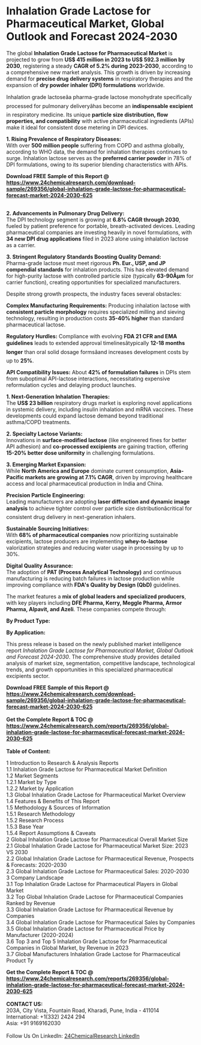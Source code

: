 <h1>Inhalation Grade Lactose for Pharmaceutical Market, Global Outlook and Forecast 2024-2030</h1><p>The global <strong>Inhalation Grade Lactose for Pharmaceutical Market</strong> is projected to grow from <strong>US$ 415 million in 2023 to US$ 592.3 million by 2030</strong>, registering a steady <strong>CAGR of 5.2% during 2023-2030</strong>, according to a comprehensive new market analysis. This growth is driven by increasing demand for <strong>precise drug delivery systems</strong> in respiratory therapies and the expansion of <strong>dry powder inhaler (DPI) formulations</strong> worldwide.</p><p>Inhalation grade lactoseâa pharma-grade lactose monohydrate specifically processed for pulmonary deliveryâhas become an <strong>indispensable excipient</strong> in respiratory medicine. Its unique <strong>particle size distribution, flow properties, and compatibility</strong> with active pharmaceutical ingredients (APIs) make it ideal for consistent dose metering in DPI devices.</p><p><strong>1. Rising Prevalence of Respiratory Diseases:</strong><br>
With over <strong>500 million people</strong> suffering from COPD and asthma globally, according to WHO data, the demand for inhalation therapies continues to surge. Inhalation lactose serves as the <strong>preferred carrier powder</strong> in 78% of DPI formulations, owing to its superior blending characteristics with APIs.</p><div><b>Download FREE Sample of this Report @ 
            <a href="https://www.24chemicalresearch.com/download-sample/269356/global-inhalation-grade-lactose-for-pharmaceutical-forecast-market-2024-2030-625">
            https://www.24chemicalresearch.com/download-sample/269356/global-inhalation-grade-lactose-for-pharmaceutical-forecast-market-2024-2030-625</a></b></div><br><p><strong>2. Advancements in Pulmonary Drug Delivery:</strong><br>
The DPI technology segment is growing at <strong>6.8% CAGR through 2030</strong>, fueled by patient preference for portable, breath-activated devices. Leading pharmaceutical companies are investing heavily in novel formulations, with <strong>34 new DPI drug applications</strong> filed in 2023 alone using inhalation lactose as a carrier.</p><p><strong>3. Stringent Regulatory Standards Boosting Quality Demand:</strong><br>
Pharma-grade lactose must meet rigorous <strong>Ph. Eur., USP, and JP compendial standards</strong> for inhalation products. This has elevated demand for high-purity lactose with controlled particle size (typically <strong>63-90Âµm</strong> for carrier function), creating opportunities for specialized manufacturers.</p><p>Despite strong growth prospects, the industry faces several obstacles:</p><p><strong>Complex Manufacturing Requirements:</strong> Producing inhalation lactose with <strong>consistent particle morphology</strong> requires specialized milling and sieving technology, resulting in production costs <strong>35-40% higher</strong> than standard pharmaceutical lactose.</p><p><strong>Regulatory Hurdles:</strong> Compliance with evolving <strong>FDA 21 CFR and EMA guidelines</strong> leads to extended approval timelinesâtypically <strong>12-18 months longer</strong> than oral solid dosage formsâand increases development costs by up to <strong>25%</strong>.</p><p><strong>API Compatibility Issues:</strong> About <strong>42% of formulation failures</strong> in DPIs stem from suboptimal API-lactose interactions, necessitating expensive reformulation cycles and delaying product launches.</p><p><strong>1. Next-Generation Inhalation Therapies:</strong><br>
The <strong>US$ 23 billion</strong> respiratory drugs market is exploring novel applications in systemic delivery, including insulin inhalation and mRNA vaccines. These developments could expand lactose demand beyond traditional asthma/COPD treatments.</p><p><strong>2. Specialty Lactose Variants:</strong><br>
Innovations in <strong>surface-modified lactose</strong> (like engineered fines for better API adhesion) and <strong>co-processed excipients</strong> are gaining traction, offering <strong>15-20% better dose uniformity</strong> in challenging formulations.</p><p><strong>3. Emerging Market Expansion:</strong><br>
While <strong>North America and Europe</strong> dominate current consumption, <strong>Asia-Pacific markets are growing at 7.1% CAGR</strong>, driven by improving healthcare access and local pharmaceutical production in India and China.</p><p><strong>Precision Particle Engineering:</strong><br>
	Leading manufacturers are adopting <strong>laser diffraction and dynamic image analysis</strong> to achieve tighter control over particle size distributionâcritical for consistent drug delivery in next-generation inhalers.</p><p><strong>Sustainable Sourcing Initiatives:</strong><br>
	With <strong>68% of pharmaceutical companies</strong> now prioritizing sustainable excipients, lactose producers are implementing <strong>whey-to-lactose</strong> valorization strategies and reducing water usage in processing by up to 30%.</p><p><strong>Digital Quality Assurance:</strong><br>
	The adoption of <strong>PAT (Process Analytical Technology)</strong> and continuous manufacturing is reducing batch failures in lactose production while improving compliance with <strong>FDA's Quality by Design (QbD)</strong> guidelines.</p><p>The market features a <strong>mix of global leaders and specialized producers</strong>, with key players including <strong>DFE Pharma, Kerry, Meggle Pharma, Armor Pharma, Alpavit, and Azeli</strong>. These companies compete through:</p><p><strong>By Product Type:</strong></p><p><strong>By Application:</strong></p><p>This press release is based on the newly published market intelligence report <em>Inhalation Grade Lactose for Pharmaceutical Market, Global Outlook and Forecast 2024-2030</em>. The comprehensive study provides detailed analysis of market size, segmentation, competitive landscape, technological trends, and growth opportunities in this specialized pharmaceutical excipients sector.</p><div><b>Download FREE Sample of this Report @ 
            <a href="https://www.24chemicalresearch.com/download-sample/269356/global-inhalation-grade-lactose-for-pharmaceutical-forecast-market-2024-2030-625">
            https://www.24chemicalresearch.com/download-sample/269356/global-inhalation-grade-lactose-for-pharmaceutical-forecast-market-2024-2030-625</a></b></div><br><div><b>Get the Complete Report & TOC @ 
            <a href="https://www.24chemicalresearch.com/reports/269356/global-inhalation-grade-lactose-for-pharmaceutical-forecast-market-2024-2030-625">
            https://www.24chemicalresearch.com/reports/269356/global-inhalation-grade-lactose-for-pharmaceutical-forecast-market-2024-2030-625</a></b></div><br>
            <b>Table of Content:</b><p>1 Introduction to Research & Analysis Reports<br />
    1.1 Inhalation Grade Lactose for Pharmaceutical Market Definition<br />
    1.2 Market Segments<br />
        1.2.1 Market by Type<br />
        1.2.2 Market by Application<br />
    1.3 Global Inhalation Grade Lactose for Pharmaceutical Market Overview<br />
    1.4 Features & Benefits of This Report<br />
    1.5 Methodology & Sources of Information<br />
        1.5.1 Research Methodology<br />
        1.5.2 Research Process<br />
        1.5.3 Base Year<br />
        1.5.4 Report Assumptions & Caveats<br />
2 Global Inhalation Grade Lactose for Pharmaceutical Overall Market Size<br />
    2.1 Global Inhalation Grade Lactose for Pharmaceutical Market Size: 2023 VS 2030<br />
    2.2 Global Inhalation Grade Lactose for Pharmaceutical Revenue, Prospects & Forecasts: 2020-2030<br />
    2.3 Global Inhalation Grade Lactose for Pharmaceutical Sales: 2020-2030<br />
3 Company Landscape<br />
    3.1 Top Inhalation Grade Lactose for Pharmaceutical Players in Global Market<br />
    3.2 Top Global Inhalation Grade Lactose for Pharmaceutical Companies Ranked by Revenue<br />
    3.3 Global Inhalation Grade Lactose for Pharmaceutical Revenue by Companies<br />
    3.4 Global Inhalation Grade Lactose for Pharmaceutical Sales by Companies<br />
    3.5 Global Inhalation Grade Lactose for Pharmaceutical Price by Manufacturer (2020-2024)<br />
    3.6 Top 3 and Top 5 Inhalation Grade Lactose for Pharmaceutical Companies in Global Market, by Revenue in 2023<br />
    3.7 Global Manufacturers Inhalation Grade Lactose for Pharmaceutical Product Ty</p><div><b>Get the Complete Report & TOC @ 
            <a href="https://www.24chemicalresearch.com/reports/269356/global-inhalation-grade-lactose-for-pharmaceutical-forecast-market-2024-2030-625">
            https://www.24chemicalresearch.com/reports/269356/global-inhalation-grade-lactose-for-pharmaceutical-forecast-market-2024-2030-625</a></b></div><br><b>CONTACT US:</b><br>
            203A, City Vista, Fountain Road, Kharadi, Pune, India - 411014<br>
            International: +1(332) 2424 294<br>
            Asia: +91 9169162030 <br><br>
            Follow Us On LinkedIn: <a href="https://www.linkedin.com/company/24chemicalresearch/">24ChemicalResearch LinkedIn</a>
